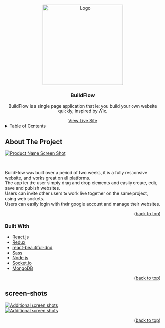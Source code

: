 <div id="top"></div>

<br />
<div align="center">
  <a href="https://buildflow.herokuapp.com/" target="_blank">
    <img src="https://res.cloudinary.com/dfj4zd14o/image/upload/v1633970697/BuildFlow_assets/buildflow_logo_hyarpd.png" alt="Logo" width="260" >
  </a>

<h3 align="center">BuildFlow</h3>

  <p align="center">
    BuildFlow is a single page application that let you build your own website quickly, inspired by Wix.
  </p>
    <a href="https://buildflow.herokuapp.com/">View Live Site</a>
</div>



<!-- TABLE OF CONTENTS -->
<details>
  <summary>Table of Contents</summary>
  <ol>
    <li>
      <a href="#about-the-project">About The Project</a>
      <ul>
        <li><a href="#built-with">Built With</a></li>
      </ul>
    </li>
    <li><a href="#screen-shots">Additional screen shots</a></li>
  </ol>
</details>

<!-- ABOUT THE PROJECT -->
## About The Project

[![Product Name Screen Shot][product-screenshot]](https://buildflow.herokuapp.com/)

</br>


BuildFlow was built over a period of two weeks, it is a fully responsive website, and works great on all platforms.</br>
The app let the user simply drag and drop elements and easily create, edit, save and publish websites.</br>
Users can invite other users to work live together on the same project, using web sockets.</br>
Users can easily login with their google account and manage their websites.



<p align="right">(<a href="#top">back to top</a>)</p>



### Built With

* [React.js](https://reactjs.org/)
* [Redux](https://redux.js.org/)
* [react-beautiful-dnd](https://github.com/atlassian/react-beautiful-dnd)
* [Sass](https://sass-lang.com/)
* [Node.js](https://nodejs.org/en/)
* [Socket.io](https://socket.io/)
* [MongoDB](https://www.mongodb.com/)

<p align="right">(<a href="#top">back to top</a>)</p>


<!-- USAGE EXAMPLES -->
## screen-shots

[![Additional screen shots][product-screenshot1]](https://buildflow.herokuapp.com/editor)</br>
[![Additional screen shots][product-screenshot2]](https://buildflow.herokuapp.com/template)

<p align="right">(<a href="#top">back to top</a>)</p>


<!-- MARKDOWN LINKS & IMAGES -->
<!-- https://www.markdownguide.org/basic-syntax/#reference-style-links -->
[contributors-shield]: https://img.shields.io/github/contributors/github_username/repo_name.svg?style=for-the-badge
[contributors-url]: https://github.com/github_username/repo_name/graphs/contributors
[forks-shield]: https://img.shields.io/github/forks/github_username/repo_name.svg?style=for-the-badge
[forks-url]: https://github.com/github_username/repo_name/network/members
[stars-shield]: https://img.shields.io/github/stars/github_username/repo_name.svg?style=for-the-badge
[stars-url]: https://github.com/github_username/repo_name/stargazers
[issues-shield]: https://img.shields.io/github/issues/github_username/repo_name.svg?style=for-the-badge
[issues-url]: https://github.com/github_username/repo_name/issues
[license-shield]: https://img.shields.io/github/license/github_username/repo_name.svg?style=for-the-badge
[license-url]: https://github.com/github_username/repo_name/blob/master/LICENSE.txt
[linkedin-shield]: https://img.shields.io/badge/-LinkedIn-black.svg?style=for-the-badge&logo=linkedin&colorB=555
[linkedin-url]: https://linkedin.com/in/linkedin_username
[product-screenshot]: https://res.cloudinary.com/dfj4zd14o/image/upload/v1633968808/BuildFlow_assets/Homepage_agv4ee.jpg
[product-screenshot1]: https://res.cloudinary.com/dfj4zd14o/image/upload/v1633970070/BuildFlow_assets/Editor_wgtqur.jpg
[product-screenshot2]: https://res.cloudinary.com/dfj4zd14o/image/upload/v1633970224/BuildFlow_assets/templates.jpeg_i7ucfm.jpg
